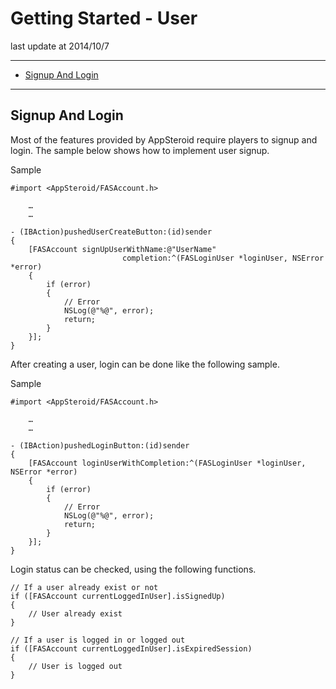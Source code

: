# Getting Started - User

last update at 2014/10/7

---

- [Signup And Login](#SignupAndLogin)

---

## <a name="SignupAndLogin"> Signup And Login </a>

Most of the features provided by AppSteroid require players to signup and login.
The sample below shows how to implement user signup.

Sample

```
#import <AppSteroid/FASAccount.h>

	…
	…

- (IBAction)pushedUserCreateButton:(id)sender
{
	[FASAccount signUpUserWithName:@"UserName"
						 completion:^(FASLoginUser *loginUser, NSError *error)
    {
        if (error)
        {
            // Error
            NSLog(@"%@", error);
            return;
        }
    }];
}
```

After creating a user, login can be done like the following sample.

Sample

```
#import <AppSteroid/FASAccount.h>

	…
	…

- (IBAction)pushedLoginButton:(id)sender
{
    [FASAccount loginUserWithCompletion:^(FASLoginUser *loginUser, NSError *error)
    {
        if (error)
        {
            // Error
            NSLog(@"%@", error);
            return;
        }
    }];
}
```

Login status can be checked, using the following functions.

```
// If a user already exist or not
if ([FASAccount currentLoggedInUser].isSignedUp)
{
    // User already exist
}

// If a user is logged in or logged out
if ([FASAccount currentLoggedInUser].isExpiredSession)
{
    // User is logged out
}
```